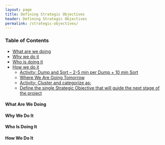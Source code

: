 ```yaml
---
layout: page
title: Defining Strategic Objectives
header: Defining Strategic Objectives
permalink: /strategic-objectives/
---
```


<div class="row">
    <div class="col-md-3">
        <div class="toc">
            <h3>Table of Contents</h3>
                <ul>
                    <li>
                        <a href="#DSO-What">
                            What are we doing
                        </a>
                    </li>
                    <li>
                        <a href="#DSO-Why">
                            Why we do it
                        </a>
                    </li>
                    <li>
                        <a href="#DSO-Who">
                            Who is doing it
                        </a>
                    </li>
                    <li>
                        <a href="#DSO-How">
                            How we do it
                        </a>
                        <ul>
                            <li>
                                <a href="#DSO-DumpSort">
                                    Activity: Dump and Sort – 2-5 min per Dump + 10 min Sort
                                </a>
                            </li>
                            <li>
                                <a href="#DSO-Where">
                                    Where We Are Going Tomorrow
                                </a>
                            </li>
                            <li>
                                <a href="#DSO-Activity">
                                    Activity: Cluster and categorize as:
                                </a>
                            </li>
                            <li>
                                <a href="#DSO-Define">
                                    Define the single Strategic Objective that will guide the                                                       next stage of the project
                                </a>
                            </li>
                        </ul>
                    </li>
                   </ul>
    </div>
    </div><div class="col-md-6">
        <h4 class="DSO-What" id="DSO-What">
            What Are We Doing
        </h4>
        <h4 class="DSO-Why" id="DSO-Why">
            Why We Do It
        </h4>
        <h4 class="DSO-Who" id="DSO-Who">
            Who Is Doing It
        </h4><h4 class="DSO-How" id="DSO-How">
            How We Do It
        </h4>
</div>
</div>
